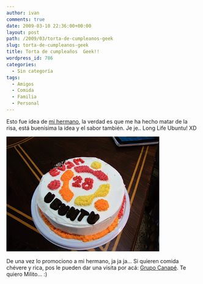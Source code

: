 ```yaml
---
author: ivan
comments: true
date: 2009-03-10 22:36:00+00:00
layout: post
path: /2009/03/torta-de-cumpleanos-geek
slug: torta-de-cumpleanos-geek
title: Torta de cumpleaños  Geek!!
wordpress_id: 786
categories:
  - Sin categoría
tags:
  - Amigos
  - Comida
  - Familia
  - Personal
---
```


Esto fue idea de [mi hermano](http://grupocanape.blogspot.com/), la verdad es que me ha hecho matar de la risa, está buenísima la idea y el sabor también. Je je.. Long Life Ubuntu! XD

[![](./img_0585.jpg)](http://1.bp.blogspot.com/_T2UWuNJg3dQ/Sbalrd9TqBI/AAAAAAAABZQ/JdNathhq4xc/s1600-h/img_0585.jpg)

De una vez lo promociono a mi hermano, ja ja ja... Si quieren comida chévere y rica, pos le pueden dar una visita por acá: [Grupo Canapé](http://grupocanape.blogspot.com/). Te quiero Milito... :)
